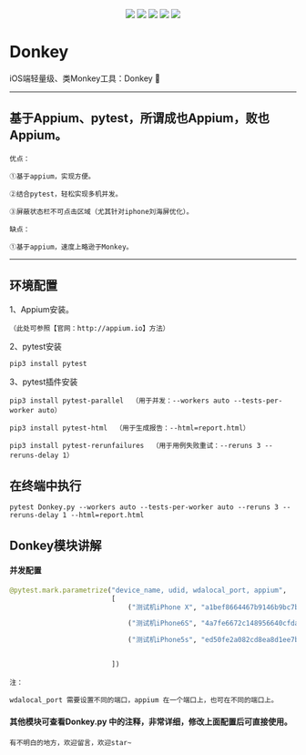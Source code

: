 <p align="center">
<a href="https://travis-ci.org/onevcat/FengNiao"><img src="https://img.shields.io/travis/onevcat/FengNiao/master.svg"></a>
<a href="https://swift.org/package-manager/"><img src="https://img.shields.io/badge/SPM-ready-orange.svg"></a>
<a href="https://raw.githubusercontent.com/onevcat/Kingfisher/master/LICENSE"><img src="https://img.shields.io/cocoapods/l/Kingfisher.svg?style=flat"></a>
<a href="https://swift.org/package-manager/"><img src="https://img.shields.io/badge/platform-macos%20|%20Linux-blue.svg"/></a>
<a href="https://codecov.io/gh/onevcat/Hedwig"><img src="https://codecov.io/gh/onevcat/Hedwig/branch/master/graph/badge.svg"/></a>
</p>

# Donkey
iOS端轻量级、类Monkey工具：Donkey 🌹

***
## 基于Appium、pytest，所谓成也Appium，败也Appium。
```
优点：  

①基于appium，实现方便。  

②结合pytest，轻松实现多机并发。  

③屏蔽状态栏不可点击区域（尤其针对iphone刘海屏优化）。

缺点：

①基于appium，速度上略逊于Monkey。
```
***

## 环境配置

1、Appium安装。  
```
（此处可参照【官网：http://appium.io】方法）  
```
2、pytest安装  
```python
pip3 install pytest
```
3、pytest插件安装
```
pip3 install pytest-parallel  （用于并发：--workers auto --tests-per-worker auto）

pip3 install pytest-html  （用于生成报告：--html=report.html）

pip3 install pytest-rerunfailures  （用于用例失败重试：--reruns 3 --reruns-delay 1）
```

## 在终端中执行

```
pytest Donkey.py --workers auto --tests-per-worker auto --reruns 3 --reruns-delay 1 --html=report.html
```

## Donkey模块讲解

#### 并发配置
```python
@pytest.mark.parametrize("device_name, udid, wdalocal_port, appium",
                         [
                             ("测试机iPhone X", "a1bef8664467b9146b9bc7b511049d951dcce327", 5680, '4766'),

                             ("测试机iPhone6S", "4a7fe6672c148956640cfdaff70da48e49f6945c", 5682, '4777'),

                             ("测试机iPhone5s", "ed50fe2a082cd8ea8d1ee7bb11ccc017250da180", 5680, '4777'),


                         ])

```
```
注： 

wdalocal_port 需要设置不同的端口，appium 在一个端口上，也可在不同的端口上。
```

#### 其他模块可查看Donkey.py 中的注释，非常详细，修改上面配置后可直接使用。
```
有不明白的地方，欢迎留言，欢迎star~
```

